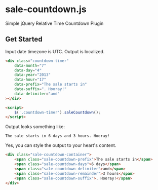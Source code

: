 # sale-countdown.js

Simple jQuery Relative Time Countdown Plugin

## Get Started
Input date timezone is UTC. Output is localized.

```html
<div class="countdown-timer"
	data-month="7"
	data-day="4"
	data-year="2013"
	data-hour="17"
	data-prefix="The sale starts in"
	data-suffix=". Hooray!"
	data-delimiter="and"
></div>

<script>
	$('.countdown-timer').saleCountdown();
</script>
```

Output looks something like:

```
The sale starts in 6 days and 3 hours. Hooray!
```

Yes, you can style the output to your heart's content.

```html
<div class="sale-countdown-container">
	<span class="sale-countdown-prefix">The sale starts in</span>
	<span class="sale-countdown-days">6 days</span>
	<span class="sale-countdown-delimiter">and</span>
	<span class="sale-countdown-remainder">3 hours</span>
	<span class="sale-countdown-suffix">. Hooray!</span>
</div>
```